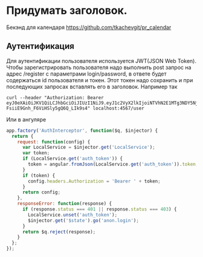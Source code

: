 # Придумать заголовок.
Бекэнд для календаря https://github.com/tkachevgit/pr_calendar

## Аутентификация
Для аутентификации пользователя используется JWT(JSON Web Token). Чтобы зарегистрировать пользователя надо выполнить post запрос на адрес /register с параметрами login/password, в ответе будет содержаться id пользователя и токен. Этот токен надо сохранить и при последующих запросах вставлять его в заголовок. Например так 
```
curl --header "Authorization: Bearer eyJ0eXAiOiJKV1QiLCJhbGciOiJIUzI1NiJ9.eyJ1c2VyX2lkIjoiNTVhN2E1MTg3NDY5Njc1NGViMDAwMDA4In0.Z6VtA_x1BfrJ-FsiiE9Gnh_F6ViHSly5gQ6Q_LIk9s4" localhost:4567/user
```

Или в ангуляре
```javascript
app.factory('AuthInterceptor', function($q, $injector) {
  return {
    request: function(config) {
      var LocalService = $injector.get('LocalService');
      var token;
      if (LocalService.get('auth_token')) {
        token = angular.fromJson(LocalService.get('auth_token')).token;
      }
      if (token) {
        config.headers.Authorization = 'Bearer ' + token;
      }
      return config;
    },
    responseError: function(response) {
      if (response.status === 401 || response.status === 403) {
        LocalService.unset('auth_token');
        $injector.get('$state').go('anon.login');
      }
      return $q.reject(response);
    }
  };
});
```
